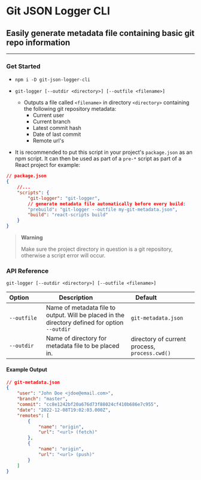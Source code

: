 # Git JSON Logger CLI

## Easily generate metadata file containing basic git repo information
---

### Get Started
- `npm i -D git-json-logger-cli`

- `git-logger [--outdir <directory>] [--outfile <filename>]`
    - Outputs a file called `<filename>` in directory `<directory>` containing the following git repository metadata:
        - Current user
        - Current branch
        - Latest commit hash
        - Date of last commit
        - Remote url's

- It is recommended to put this script in your project's `package.json` as an npm script. It can then be used as part of a `pre-*` script as part of a React project for example:
```json
// package.json
{
    //...
    "scripts": {
        "git-logger": "git-logger",
        // generate metadata file automatically before every build:
        "prebuild": "git-logger --outfile my-git-metadata.json",
        "build": "react-scripts build"
    }
}
```
> **Warning** 
>
> Make sure the project directory in question is a git repository, otherwise a script error will occur.

### API Reference

```
git-logger [--outdir <directory>] [--outfile <filename>]
```

Option&nbsp;&nbsp;&nbsp;&nbsp;&nbsp;&nbsp;&nbsp; | Description&nbsp;&nbsp;&nbsp;&nbsp;&nbsp;&nbsp;&nbsp;&nbsp;&nbsp;&nbsp;&nbsp;&nbsp; | Default&nbsp;&nbsp;&nbsp;&nbsp;&nbsp;&nbsp;&nbsp;&nbsp;&nbsp;&nbsp;&nbsp;&nbsp;&nbsp;&nbsp;&nbsp;&nbsp;&nbsp;&nbsp;&nbsp;
--- | --- | --- 
`--outfile` | Name of metadata file to output. Will be placed in the directory defined for option `--outdir` | `git-metadata.json`
`--outdir` | Name of directory for metadata file to be placed in. | directory of current process, `process.cwd()`

#### Example Output
```json
// git-metadata.json
{
    "user": "John Doe <jdoe@email.com>",
    "branch": "master",
    "commit": "cc8e1242bf20a676d73f88024cf410b686e7c955",
    "date": "2022-12-08T19:02:03.000Z",
    "remotes": [
        {
            "name": "origin",
            "url": "<url> (fetch)"
        },
        {
            "name": "origin",
            "url": "<url> (push)"
        }
    ]
}
```